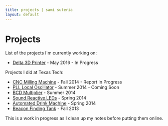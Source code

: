 ```yaml
---
title: projects | sami suteria 
layout: default
---
```


# Projects

List of the projects I'm currently working on:

* [Delta 3D Printer](/projects/delta-printer) - May 2016 - In Progress

Projects I did at Texas Tech:

* [CNC Milling Machine](/projects/cnc-milling-machine) - Fall 2014 - Report In Progress
* [PLL Local Oscillator](/comingsoon) - Summer 2014 - Coming Soon
* [BCD Multiplier](/projects/bcd-multiplier-verilog) - Summer 2014
* [Sound Reactive LEDs](/projects/sound-reactive-led-stick) - Spring 2014
* [Automated Drink Machine](/projects/automated-drink-machine) - Spring 2014
* [Beacon Finding Tank](/projects/beacon-finding-tank) - Fall 2013

This is a work in progress as I clean up my notes before putting them online. 